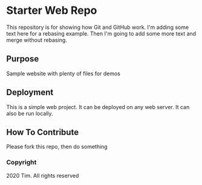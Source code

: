 # Starter Web Repo

This repository is for showing how Git and GitHub work.  I'm adding some text here for a rebasing example.  Then I'm going to add some more text and merge without rebasing.

## Purpose

Sample website with plenty of files for demos

## Deployment

This is a simple web project.  It can be deployed on any web server.  It can also be run locally.

## How To Contribute

Please fork this repo, then do something

### Copyright

2020 Tim.  All rights reserved